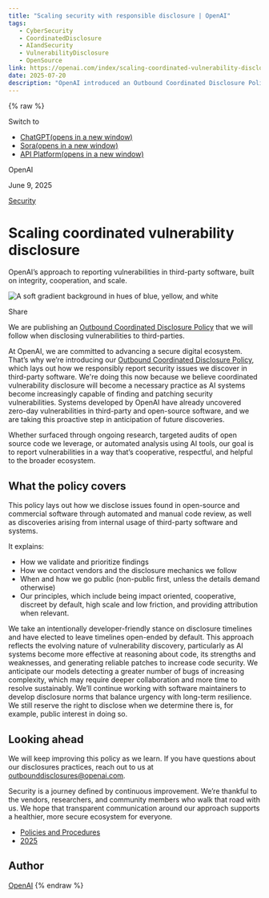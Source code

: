 ```yaml
---
title: "Scaling security with responsible disclosure | OpenAI"
tags:
   - CyberSecurity
   - CoordinatedDisclosure
   - AIandSecurity
   - VulnerabilityDisclosure
   - OpenSource
link: https://openai.com/index/scaling-coordinated-vulnerability-disclosure/
date: 2025-07-20
description: "OpenAI introduced an Outbound Coordinated Disclosure Policy to enhance its vulnerability reporting for third-party software. This framework prioritizes cooperative, respectful engagement in security disclosures, anticipating automated AI systems to unearth more complex vulnerabilities. The policy outlines validation, vendor communication, public disclosure protocols, and emphasizes a developer-friendly, non-rigid timeline for responses. As AI models advance in code reasoning, this approach aims for scalable, effective collaboration with software maintainers to foster a secure digital environment. Continuous improvement of this policy will adapt to emerging challenges in vulnerability management."
---
```

{% raw %}

Switch to

- [ChatGPT(opens in a new window)](https://chatgpt.com/?openaicom-did=09abb0d9-a958-4295-b928-172deddc128d&openaicom_referred=true)
- [Sora(opens in a new window)](https://sora.com/)
- [API Platform(opens in a new window)](https://platform.openai.com/)

OpenAI

June 9, 2025

[Security](https://openai.com/news/security/)

# Scaling coordinated vulnerability disclosure

OpenAI’s approach to reporting vulnerabilities in third-party software, built on integrity, cooperation, and scale.

![A soft gradient background in hues of blue, yellow, and white](https://images.ctfassets.net/kftzwdyauwt9/3lXlHz4sYwJuDESktRvecO/072544fc76c4a58931b9ce5dc17ed555/oai_GA_Stories_16.9__1_.png?w=3840&q=90&fm=webp)

Share

We are publishing an [Outbound Coordinated Disclosure Policy](https://openai.com/policies/outbound-coordinated-disclosure-policy/) that we will follow when disclosing vulnerabilities to third-parties.

At OpenAI, we are committed to advancing a secure digital ecosystem. That’s why we’re introducing our [Outbound Coordinated Disclosure Policy](https://openai.com/policies/outbound-coordinated-disclosure-policy/), which lays out how we responsibly report security issues we discover in third-party software. We're doing this now because we believe coordinated vulnerability disclosure will become a necessary practice as AI systems become increasingly capable of finding and patching security vulnerabilities. Systems developed by OpenAI have already uncovered zero-day vulnerabilities in third-party and open-source software, and we are taking this proactive step in anticipation of future discoveries.

Whether surfaced through ongoing research, targeted audits of open source code we leverage, or automated analysis using AI tools, our goal is to report vulnerabilities in a way that’s cooperative, respectful, and helpful to the broader ecosystem.

## What the policy covers

This policy lays out how we disclose issues found in open-source and commercial software through automated and manual code review, as well as discoveries arising from internal usage of third-party software and systems.

It explains:

- How we validate and prioritize findings
- How we contact vendors and the disclosure mechanics we follow
- When and how we go public (non-public first, unless the details demand otherwise)
- Our principles, which include being impact oriented, cooperative, discreet by default, high scale and low friction, and providing attribution when relevant.


We take an intentionally developer-friendly stance on disclosure timelines and have elected to leave timelines open-ended by default. This approach reflects the evolving nature of vulnerability discovery, particularly as AI systems become more effective at reasoning about code, its strengths and weaknesses, and generating reliable patches to increase code security. We anticipate our models detecting a greater number of bugs of increasing complexity, which may require deeper collaboration and more time to resolve sustainably. We’ll continue working with software maintainers to develop disclosure norms that balance urgency with long-term resilience. We still reserve the right to disclose when we determine there is, for example, public interest in doing so.

## Looking ahead

We will keep improving this policy as we learn. If you have questions about our disclosures practices, reach out to us at [outbounddisclosures@openai.com⁠](mailto:outbounddisclosures@openai.com).

Security is a journey defined by continuous improvement. We’re thankful to the vendors, researchers, and community members who walk that road with us. We hope that transparent communication around our approach supports a healthier, more secure ecosystem for everyone.

- [Policies and Procedures](https://openai.com/news/?tags=policies-procedures)
- [2025](https://openai.com/news/?tags=2025)

## Author

[OpenAI](https://openai.com/news/?author=openai#results)
{% endraw %}
